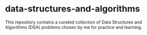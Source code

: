 # data-structures-and-algorithms
This repository contains a curated collection of Data Structures and Algorithms (DSA) problems chosen by me for practice and learning.
